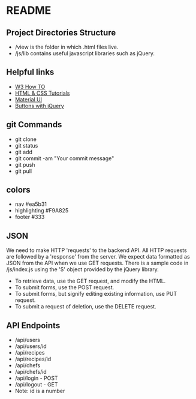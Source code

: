 # README
## Project Directories Structure
- /view is the folder in which .html files live.
- /js/lib contains useful javascript libraries such as jQuery.


## Helpful links
- [W3 How TO](http://www.w3schools.com/howto/default.asp)
- [HTML & CSS Tutorials](https://www.youtube.com/watch?v=zlT28HdYe3A&index=9&list=PLYxzS__5yYQk3V3b8yJZfyH-cX4LbgyYj)
- [Material UI](https://www.materialui.co/)
- [Buttons with jQuery](https://www.youtube.com/watch?v=0m5ytkr25ug)


## git Commands
- git clone
- git status
- git add
- git commit -am "Your commit message"
- git push
- git pull


## colors
- nav #ea5b31
- highlighting #F9A825
- footer #333



## JSON
We need to make HTTP 'requests' to the backend API. All HTTP requests are followed by a 'response' from the server. We expect data formatted as JSON from the API when we use GET requests. There is a sample code in /js/index.js using the '$' object provided by the jQuery library.
- To retrieve data, use the GET request, and modify the HTML.
- To submit forms, use the POST request.
- To submit forms, but signify editing existing information, use PUT request.
- To submit a request of deletion, use the DELETE request.


## API Endpoints
- /api/users
- /api/users/id
- /api/recipes
- /api/recipes/id
- /api/chefs
- /api/chefs/id
- /api/login - POST
- /api/logout - GET
- Note: id is a number

